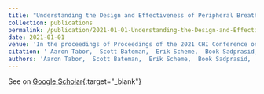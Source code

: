 ```yaml
---
title: "Understanding the Design and Effectiveness of Peripheral Breathing Guide Use During Information Work"
collection: publications
permalink: /publication/2021-01-01-Understanding-the-Design-and-Effectiveness-of-Peripheral-Breathing-Guide-Use-During-Information-Work
date: 2021-01-01
venue: 'In the proceedings of Proceedings of the 2021 CHI Conference on Human Factors in Computing Systems'
citation: ' Aaron Tabor,  Scott Bateman,  Erik Scheme,  Book Sadprasid,  mc schraefel, &quot;Understanding the Design and Effectiveness of Peripheral Breathing Guide Use During Information Work.&quot; In the proceedings of Proceedings of the 2021 CHI Conference on Human Factors in Computing Systems, 2021.'
authors: 'Aaron Tabor,  Scott Bateman,  Erik Scheme,  Book Sadprasid,  mc schraefel'
---
```

See on [Google Scholar](https://scholar.google.com/scholar?q=Understanding+the+Design+and+Effectiveness+of+Peripheral+Breathing+Guide+Use+During+Information+Work){:target="_blank"}